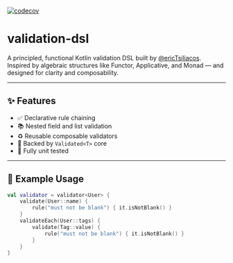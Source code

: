 [![codecov](https://codecov.io/gh/ericTsiliacos/validation-dsl/branch/main/graph/badge.svg)](https://codecov.io/gh/ericTsiliacos/validation-dsl)

# validation-dsl

A principled, functional Kotlin validation DSL built by [@ericTsiliacos](https://github.com/ericTsiliacos).  
Inspired by algebraic structures like Functor, Applicative, and Monad — and designed for clarity and composability.

---

## ✨ Features

- ✅ Declarative rule chaining
- 📚 Nested field and list validation
- ♻️ Reusable composable validators
- 🧠 Backed by `Validated<T>` core
- 🧪 Fully unit tested

---

## 🚀 Example Usage

```kotlin
val validator = validator<User> {
    validate(User::name) {
        rule("must not be blank") { it.isNotBlank() }
    }
    validateEach(User::tags) {
        validate(Tag::value) {
            rule("must not be blank") { it.isNotBlank() }
        }
    }
}
